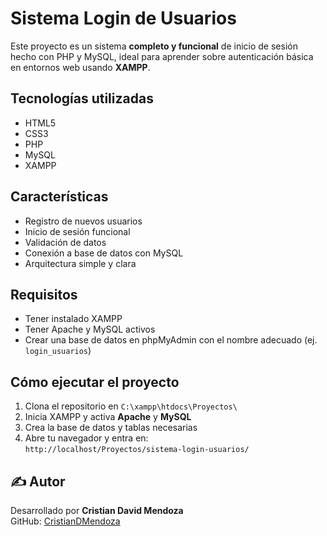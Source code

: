 # Sistema Login de Usuarios 

Este proyecto es un sistema **completo y funcional** de inicio de sesión hecho con PHP y MySQL, ideal para aprender sobre autenticación básica en entornos web usando **XAMPP**.

##  Tecnologías utilizadas

- HTML5
- CSS3
- PHP
- MySQL
- XAMPP

## Características

- Registro de nuevos usuarios
- Inicio de sesión funcional
- Validación de datos
- Conexión a base de datos con MySQL
- Arquitectura simple y clara


##  Requisitos

- Tener instalado XAMPP
- Tener Apache y MySQL activos
- Crear una base de datos en phpMyAdmin con el nombre adecuado (ej. `login_usuarios`)

## Cómo ejecutar el proyecto

1. Clona el repositorio en `C:\xampp\htdocs\Proyectos\`
2. Inicia XAMPP y activa **Apache** y **MySQL**
3. Crea la base de datos y tablas necesarias
4. Abre tu navegador y entra en:  
   `http://localhost/Proyectos/sistema-login-usuarios/`

## ✍️ Autor

Desarrollado por **Cristian David Mendoza**  
GitHub: [CristianDMendoza](https://github.com/CristianDMendoza)


